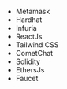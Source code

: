 

- Metamask
- Hardhat
- Infuria
- ReactJs
- Tailwind CSS
- CometChat
- Solidity
- EthersJs
- Faucet



